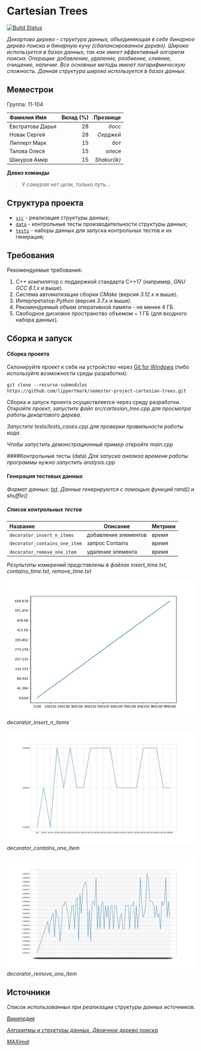 # Cartesian Trees

[![Build Status](../../actions/workflows/cmake.yml/badge.svg)](../../actions/workflows/cmake.yml)

_Декартово дерево - структура данных, объединяющая в себе бинарное
дерево поиска и бинарную кучу (сбалансированное дерево). Широко используется в базах данных,
так как имеет эффективный алгоритм поиска. Операции: добавление, удаление, разбиение, слияние,
очищение, наличие. Все основные методы имеют логарифмическую сложность. Данная структура широко используется в базах данных._

## Меместрои

Группа: 11-104

| Фамилия Имя      | Вклад (%) |     Прозвище |
|:-----------------|----------:|-------------:|
| Евстратова Дарья |        28 |       _босс_ |
| Новак Сергей     |        28 |    _Серджей_ |
| Липперт Марк     |        15 |        _бот_ |
| Талова Олеся     |        15 |      _олеся_ |
| Шакуров Амир     |        15 | _Shakur(ik)_ |

**Девиз команды**
> _У самурая нет цели, только путь..._

## Структура проекта

- [`src`](src) - реализация структуры данных;
- [`data`](data) - контрольные тесты производительности структуры данных;
- [`tests`](tests) - наборы данных для запуска контрольных тестов и их генерация;

## Требования

Рекомендуемые требования:

1. С++ компилятор c поддержкой стандарта C++17 (например, _GNU GCC 8.1.x_ и выше).
2. Система автоматизации сборки _CMake_ (версия _3.12.x_ и выше).
3. Интерпретатор _Python_ (версия _3.7.x_ и выше).
4. Рекомендуемый объем оперативной памяти - не менее 4 ГБ.
5. Свободное дисковое пространство объемом ~ 1 ГБ (для входного набора данных).

## Сборка и запуск

#### Сборка проекта

Склонируйте проект к себе на устройство через [Git for Windows](https://gitforwindows.org/) (либо используйте
возможности среды разработки):

```shell
git clone --recurse-submodules https://github.com/lippertmark/semester-project-cartesian-trees.git
```
Сборка и запуск проекта осуществляется через среду разработки.
_Откройте проект, запустите файл src/cartesian_tree.cpp для просмотра работы декартового дерева._

_Запустите tests/tests_cases.cpp для проверки правильности работы кода._

_Чтобы запустить демонстрационный пример откройте main.cpp_

####Контрольные тесты (data)
_Для запуска анализа времени работы программы нужно запустить analysis.cpp_
#### Генерация тестовых данных

_Формат данных: [txt](https://ru.wikipedia.org/wiki/%D0%A2%D0%B5%D0%BA%D1%81%D1%82%D0%BE%D0%B2%D1%8B%D0%B9_%D1%84%D0%B0%D0%B9%D0%BB)._
_Данные генерируются с помощью функций rand() и shuffle()_

##### Список контрольных тестов

| Название                       | Описание             | Метрики |
|:-------------------------------|----------------------|:--------|
| `decorator_insert_n_items`     | добавление элементов | _время_ |
| `decorator_contains_one_item`  | запрос Contains      | _время_ |
| `decorator_remove_one_item`    | удаление элемента    | _время_ |

_Результаты измерений представлены в файлах insert_time.txt, contains_time.txt, remove_time.txt_

![img.png](image/img.png)
_decorator_insert_n_items_

![img1.png](image/img1.png)
_decorator_contains_one_item_

![img2.png](image/img2.png)
_decorator_remove_one_item_
## Источники

_Список использованных при реализации структуры данных источников._

_[Википедия](https://neerc.ifmo.ru/wiki/index.php?title=%D0%94%D0%B5%D0%BA%D0%B0%D1%80%D1%82%D0%BE%D0%B2%D0%BE_%D0%B4%D0%B5%D1%80%D0%B5%D0%B2%D0%BE)_

_[Алгоритмы и структуры данных. Двоичное дерево поиска](https://www.youtube.com/watch?v=ub06cKtebKk)_

_[MAXimal](https://e-maxx.ru/algo/treap)_